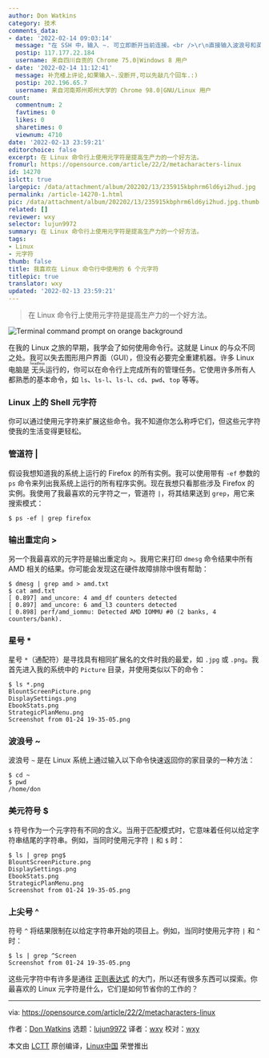 ```yaml
---
author: Don Watkins
category: 技术
comments_data:
- date: '2022-02-14 09:03:14'
  message: "在 SSH 中，输入 ~. 可立即断开当前连接。<br />\r\n直接输入波浪号和英文句号。"
  postip: 117.177.22.184
  username: 来自四川自贡的 Chrome 75.0|Windows 8 用户
- date: '2022-02-14 11:12:41'
  message: 补充楼上评论,如果输入~.没断开,可以先敲几个回车.:)
  postip: 202.196.65.7
  username: 来自河南郑州郑州大学的 Chrome 98.0|GNU/Linux 用户
count:
  commentnum: 2
  favtimes: 0
  likes: 0
  sharetimes: 0
  viewnum: 4710
date: '2022-02-13 23:59:21'
editorchoice: false
excerpt: 在 Linux 命令行上使用元字符是提高生产力的一个好方法。
fromurl: https://opensource.com/article/22/2/metacharacters-linux
id: 14270
islctt: true
largepic: /data/attachment/album/202202/13/235915kbphrm6ld6yi2hud.jpg
permalink: /article-14270-1.html
pic: /data/attachment/album/202202/13/235915kbphrm6ld6yi2hud.jpg.thumb.jpg
related: []
reviewer: wxy
selector: lujun9972
summary: 在 Linux 命令行上使用元字符是提高生产力的一个好方法。
tags:
- Linux
- 元字符
thumb: false
title: 我喜欢在 Linux 命令行中使用的 6 个元字符
titlepic: true
translator: wxy
updated: '2022-02-13 23:59:21'
---
```



> 
> 在 Linux 命令行上使用元字符是提高生产力的一个好方法。
> 
> 
> 


![](/data/attachment/album/202202/13/235915kbphrm6ld6yi2hud.jpg "Terminal command prompt on orange background")


在我的 Linux 之旅的早期，我学会了如何使用命令行。这就是 Linux 的与众不同之处。我可以失去图形用户界面（GUI），但没有必要完全重建机器。许多 Linux 电脑是<ruby> 无头 <rt>  headless </rt></ruby>运行的，你可以在命令行上完成所有的管理任务。它使用许多所有人都熟悉的基本命令，如 `ls`、`ls-l`、`ls-l`、`cd`、`pwd`、`top` 等等。


### Linux 上的 Shell 元字符


你可以通过使用元字符来扩展这些命令。我不知道你怎么称呼它们，但这些元字符使我的生活变得更轻松。


### 管道符 |


假设我想知道我的系统上运行的 Firefox 的所有实例。我可以使用带有 `-ef` 参数的 `ps` 命令来列出我系统上运行的所有程序实例。现在我想只看那些涉及 Firefox 的实例。我使用了我最喜欢的元字符之一，管道符 `|`，将其结果送到 `grep`，用它来搜索模式：



```
$ ps -ef | grep firefox

```

### 输出重定向 >


另一个我最喜欢的元字符是输出重定向 `>`。我用它来打印 `dmesg` 命令结果中所有 AMD 相关的结果。你可能会发现这在硬件故障排除中很有帮助：



```
$ dmesg | grep amd > amd.txt
$ cat amd.txt
[ 0.897] amd_uncore: 4 amd_df counters detected
[ 0.897] amd_uncore: 6 amd_l3 counters detected
[ 0.898] perf/amd_iommu: Detected AMD IOMMU #0 (2 banks, 4 counters/bank).

```

### 星号 \*


星号 `*`（通配符）是寻找具有相同扩展名的文件时我的最爱，如 `.jpg` 或 `.png`。我首先进入我的系统中的 `Picture` 目录，并使用类似以下的命令：



```
$ ls *.png
BlountScreenPicture.png
DisplaySettings.png
EbookStats.png
StrategicPlanMenu.png
Screenshot from 01-24 19-35-05.png

```

### 波浪号 ~


波浪号 `~` 是在 Linux 系统上通过输入以下命令快速返回你的家目录的一种方法：



```
$ cd ~
$ pwd
/home/don

```

### 美元符号 $


`$` 符号作为一个元字符有不同的含义。当用于匹配模式时，它意味着任何以给定字符串结尾的字符串。例如，当同时使用元字符 `|` 和 `$` 时：



```
$ ls | grep png$
BlountScreenPicture.png
DisplaySettings.png
EbookStats.png
StrategicPlanMenu.png
Screenshot from 01-24 19-35-05.png

```

### 上尖号 ^


符号 `^` 将结果限制在以给定字符串开始的项目上。例如，当同时使用元字符 `|` 和 `^` 时：



```
$ ls | grep ^Screen
Screenshot from 01-24 19-35-05.png

```

这些元字符中有许多是通往 [正则表达式](https://opensource.com/article/18/5/getting-started-regular-expressions) 的大门，所以还有很多东西可以探索。你最喜欢的 Linux 元字符是什么，它们是如何节省你的工作的？




---


via: <https://opensource.com/article/22/2/metacharacters-linux>


作者：[Don Watkins](https://opensource.com/users/don-watkins) 选题：[lujun9972](https://github.com/lujun9972) 译者：[wxy](https://github.com/wxy) 校对：[wxy](https://github.com/wxy)


本文由 [LCTT](https://github.com/LCTT/TranslateProject) 原创编译，[Linux中国](https://linux.cn/) 荣誉推出